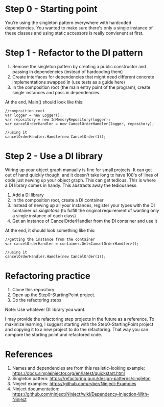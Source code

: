 # Step 0 - Starting point

You're using the singleton pattern everywhere with hardcoded dependencies. You wanted to make sure there's only a single instance of these classes and using static accessors is really convienent at first.

# Step 1 - Refactor to the DI pattern

1. Remove the singleton pattern by creating a public constructor and passing in dependencies (instead of hardcoding them)
2. Create interfaces for dependencies that might need different concrete implementations swapped in (use tests as a guide here)
3. In the composition root (the main entry point of the program), create single instances and pass in dependencies.

At the end, Main() should look like this:
```
//composition root
var logger = new Logger();
var repository = new InMemoryRepository(logger);
var cancelOrderHandler = new CancelOrderHandler(logger, repository);
    
//using it
cancelOrderHandler.Handle(new CancelOrder(1));
```

# Step 2 - Use a DI library

Wiring up your object graph manually is fine for small projects. It can get out of hand quickly though, and it doesn't take long to have 100's of lines of code just newing up your object graph. This can get tedious. This is where a DI library comes in handy. This abstracts away the tediousness.

1. Add a DI library
2. In the composition root, create a DI container
3. Instead of newing up all your instances, register your types with the DI container _as singletons_ (to fulfill the original requirement of wanting only a single instance of each class)
4. Get an instance of CancelOrderHandler from the DI container and use it

At the end, it should look something like this:
```
//getting the instance from the container
var cancelOrderHandler = container.Get<CancelOrderHandler>();

//using it
cancelOrderHandler.Handle(new CancelOrder(1));
```

# Refactoring practice
1. Clone this repository
2. Open up the Step0-StartingPoint project.
3. Do the refactoring steps

Note: Use whatever DI library you want.

I may provide the refactoring step projects in the future as a reference. To maximize learning, I suggest starting with the Step0-StartingPoint project and copying it to a new project to do the refactoring. That way you can compare the starting point and refactored code.

# References
1. Names and dependencies are from this realistic-looking example: https://docs.simpleinjector.org/en/latest/quickstart.html
2. Singleton pattern: https://refactoring.guru/design-patterns/singleton
3. Ninject examples: https://github.com/ryber/Ninject-Examples
4. Ninject documentation: https://github.com/ninject/Ninject/wiki/Dependency-Injection-With-Ninject
